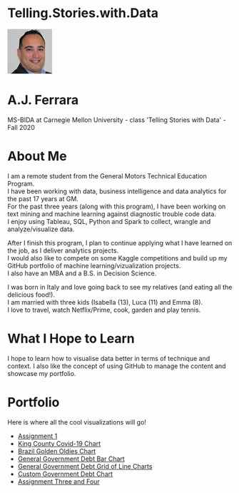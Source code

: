 # Telling.Stories.with.Data

![Test Image 1](aj_resized.jpg) 
# A.J. Ferrara
MS-BIDA at Carnegie Mellon University - class 'Telling Stories with Data' - Fall 2020


# About Me
I am a remote student from the General Motors Technical Education Program.\
I have been working with data, business intelligence and data analytics for the past 17 years at GM. \
For the past three years (along with this program), I have been working on text mining and machine learning against diagnostic trouble code data.\
I enjoy using Tableau, SQL, Python and Spark to collect, wrangle and analyze/visualize data.

After I finish this program, I plan to continue applying what I have learned on the job, as I deliver analytics projects.\
I would also like to compete on some Kaggle competitions and build up my GitHub portfolio of machine learning/vizualization projects.\
I also have an MBA and a B.S. in Decision Science.

I was born in Italy and love going back to see my relatives (and eating all the delicious food!).\
I am married with three kids (Isabella (13), Luca (11) and Emma (8).\
I love to travel, watch Netflix/Prime, cook, garden and play tennis.

# What I Hope to Learn
I hope to learn how to visualise data better in terms of technique and context.  I also like the concept of using GitHub to manage the content and showcase my portfolio.

# Portfolio
Here is where all the cool visualizations will go! 
* [Assignment 1](aferrara_assignment_1.xlsx) 
* [King County Covid-19 Chart](/kingcounty.md) 
* [Brazil Golden Oldies Chart](/BrazilInDataWrapper.md) 
* [General Government Debt Bar Chart](/GeneralGovDebt.md)
* [General Government Debt Grid of Line Charts](/CustomGeneralGovDebt.md)
* [Custom Government Debt Chart](/ThirdVizAssignment2.md)
* [Assignment Three and Four](/assignment_three.md)



